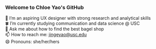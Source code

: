 ### Welcome to Chloe Yao's GitHub

💼 I’m an aspiring UX designer with strong research and analytical skills  
🍀 I’m currently studying communication and data science @ USC  
💬 Ask me about how to find the best bagel shop  
📫 How to reach me: jingeyao@usc.edu  
😄 Pronouns: she/her/hers  
